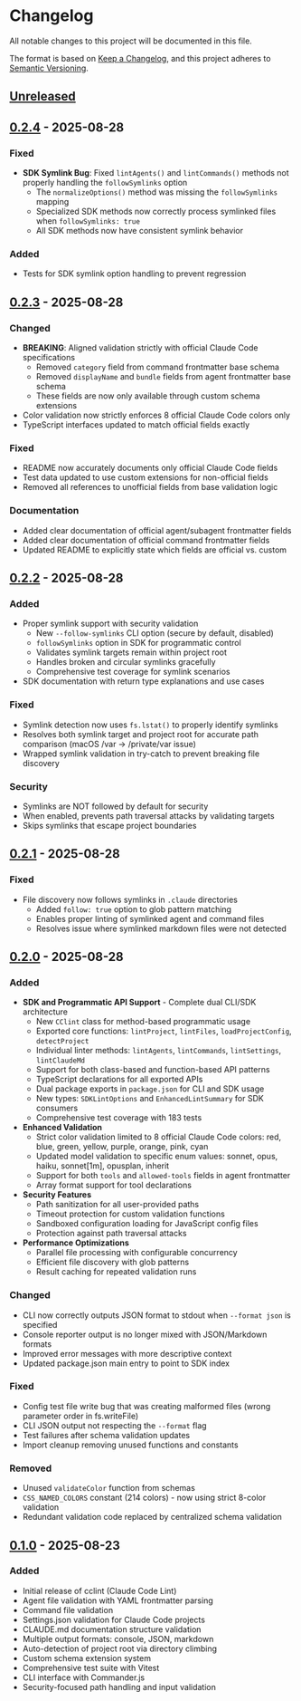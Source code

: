 # Changelog

All notable changes to this project will be documented in this file.

The format is based on [Keep a Changelog](https://keepachangelog.com/en/1.0.0/),
and this project adheres to [Semantic Versioning](https://semver.org/spec/v2.0.0.html).

## [Unreleased]

## [0.2.4] - 2025-08-28

### Fixed
- **SDK Symlink Bug**: Fixed `lintAgents()` and `lintCommands()` methods not properly handling the `followSymlinks` option
  - The `normalizeOptions()` method was missing the `followSymlinks` mapping
  - Specialized SDK methods now correctly process symlinked files when `followSymlinks: true`
  - All SDK methods now have consistent symlink behavior

### Added
- Tests for SDK symlink option handling to prevent regression

## [0.2.3] - 2025-08-28

### Changed
- **BREAKING**: Aligned validation strictly with official Claude Code specifications
  - Removed `category` field from command frontmatter base schema
  - Removed `displayName` and `bundle` fields from agent frontmatter base schema
  - These fields are now only available through custom schema extensions
- Color validation now strictly enforces 8 official Claude Code colors only
- TypeScript interfaces updated to match official fields exactly

### Fixed
- README now accurately documents only official Claude Code fields
- Test data updated to use custom extensions for non-official fields
- Removed all references to unofficial fields from base validation logic

### Documentation
- Added clear documentation of official agent/subagent frontmatter fields
- Added clear documentation of official command frontmatter fields
- Updated README to explicitly state which fields are official vs. custom

## [0.2.2] - 2025-08-28

### Added
- Proper symlink support with security validation
  - New `--follow-symlinks` CLI option (secure by default, disabled)
  - `followSymlinks` option in SDK for programmatic control
  - Validates symlink targets remain within project root
  - Handles broken and circular symlinks gracefully
  - Comprehensive test coverage for symlink scenarios
- SDK documentation with return type explanations and use cases

### Fixed
- Symlink detection now uses `fs.lstat()` to properly identify symlinks
- Resolves both symlink target and project root for accurate path comparison (macOS /var -> /private/var issue)
- Wrapped symlink validation in try-catch to prevent breaking file discovery

### Security
- Symlinks are NOT followed by default for security
- When enabled, prevents path traversal attacks by validating targets
- Skips symlinks that escape project boundaries

## [0.2.1] - 2025-08-28

### Fixed
- File discovery now follows symlinks in `.claude` directories
  - Added `follow: true` option to glob pattern matching
  - Enables proper linting of symlinked agent and command files
  - Resolves issue where symlinked markdown files were not detected

## [0.2.0] - 2025-08-28

### Added
- **SDK and Programmatic API Support** - Complete dual CLI/SDK architecture
  - New `CClint` class for method-based programmatic usage
  - Exported core functions: `lintProject`, `lintFiles`, `loadProjectConfig`, `detectProject`
  - Individual linter methods: `lintAgents`, `lintCommands`, `lintSettings`, `lintClaudeMd`
  - Support for both class-based and function-based API patterns
  - TypeScript declarations for all exported APIs
  - Dual package exports in `package.json` for CLI and SDK usage
  - New types: `SDKLintOptions` and `EnhancedLintSummary` for SDK consumers
  - Comprehensive test coverage with 183 tests
- **Enhanced Validation**
  - Strict color validation limited to 8 official Claude Code colors: red, blue, green, yellow, purple, orange, pink, cyan
  - Updated model validation to specific enum values: sonnet, opus, haiku, sonnet[1m], opusplan, inherit
  - Support for both `tools` and `allowed-tools` fields in agent frontmatter
  - Array format support for tool declarations
- **Security Features**
  - Path sanitization for all user-provided paths
  - Timeout protection for custom validation functions
  - Sandboxed configuration loading for JavaScript config files
  - Protection against path traversal attacks
- **Performance Optimizations**
  - Parallel file processing with configurable concurrency
  - Efficient file discovery with glob patterns
  - Result caching for repeated validation runs

### Changed
- CLI now correctly outputs JSON format to stdout when `--format json` is specified
- Console reporter output is no longer mixed with JSON/Markdown formats
- Improved error messages with more descriptive context
- Updated package.json main entry to point to SDK index

### Fixed
- Config test file write bug that was creating malformed files (wrong parameter order in fs.writeFile)
- CLI JSON output not respecting the `--format` flag
- Test failures after schema validation updates
- Import cleanup removing unused functions and constants

### Removed
- Unused `validateColor` function from schemas
- `CSS_NAMED_COLORS` constant (214 colors) - now using strict 8-color validation
- Redundant validation code replaced by centralized schema validation

## [0.1.0] - 2025-08-23

### Added
- Initial release of cclint (Claude Code Lint)
- Agent file validation with YAML frontmatter parsing
- Command file validation
- Settings.json validation for Claude Code projects
- CLAUDE.md documentation structure validation
- Multiple output formats: console, JSON, markdown
- Auto-detection of project root via directory climbing
- Custom schema extension system
- Comprehensive test suite with Vitest
- CLI interface with Commander.js
- Security-focused path handling and input validation

[Unreleased]: https://github.com/carlrannaberg/cclint/compare/v0.2.4...HEAD
[0.2.4]: https://github.com/carlrannaberg/cclint/compare/v0.2.3...v0.2.4
[0.2.3]: https://github.com/carlrannaberg/cclint/compare/v0.2.2...v0.2.3
[0.2.2]: https://github.com/carlrannaberg/cclint/compare/v0.2.1...v0.2.2
[0.2.1]: https://github.com/carlrannaberg/cclint/compare/v0.2.0...v0.2.1
[0.2.0]: https://github.com/carlrannaberg/cclint/compare/v0.1.0...v0.2.0
[0.1.0]: https://github.com/carlrannaberg/cclint/releases/tag/v0.1.0